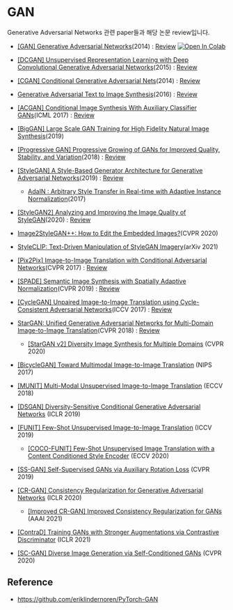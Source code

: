 # GAN

Generative Adversarial Networks 관련 paper들과 해당 논문 review입니다. 


- [[GAN] Generative Adversarial Networks](https://arxiv.org/abs/1406.2661)(2014) : [Review](https://happy-jihye.github.io/gan/gan-1/) [![Open In Colab](https://colab.research.google.com/assets/colab-badge.svg)](https://colab.research.google.com/github/happy-jihye/GAN-Paper/blob/main/1_GAN.ipynb)

- [[DCGAN] Unsupervised Representation Learning with Deep Convolutional Generative Adversarial Networks](https://arxiv.org/abs/1511.06434)(2015) : [Review](https://happy-jihye.github.io/gan/gan-2/)

- [[CGAN] Conditional Generative Adversarial Nets](https://arxiv.org/abs/1411.1784)(2014) : [Review](https://happy-jihye.github.io/gan/gan-3/)

- [Generative Adversarial Text to Image Synthesis](https://arxiv.org/abs/1605.05396)(2016) : [Review](https://happy-jihye.github.io/gan/gan-4/)

- [[ACGAN] Conditional Image Synthesis With Auxiliary Classifier GANs](https://arxiv.org/abs/1610.09585)(ICML 2017) : [Review](https://happy-jihye.github.io/gan/gan-13/)

- [[BigGAN] Large Scale GAN Training for High Fidelity Natural Image Synthesis](https://arxiv.org/abs/1809.11096)(2019)

- [[Progressive GAN] Progressive Growing of GANs for Improved Quality, Stability, and Variation](https://arxiv.org/abs/1710.10196)(2018) : [Review](https://happy-jihye.github.io/gan/gan-5/)

- [[StyleGAN] A Style-Based Generator Architecture for Generative Adversarial Networks](https://arxiv.org/abs/1812.04948)(2019) : [Review](https://happy-jihye.github.io/gan/gan-6/)
    
  - [AdaIN : Arbitrary Style Transfer in Real-time with Adaptive Instance Normalization](https://arxiv.org/abs/1703.06868)(2017)

- [[StyleGAN2] Analyzing and Improving the Image Quality of StyleGAN](https://arxiv.org/abs/1912.04958)(2020) : [Review](https://happy-jihye.github.io/gan/gan-7/)

- [Image2StyleGAN++: How to Edit the Embedded Images?](https://arxiv.org/abs/1911.11544)(CVPR 2020)

- [StyleCLIP: Text-Driven Manipulation of StyleGAN Imagery](https://arxiv.org/abs/2103.17249)(arXiv 2021)

- [[Pix2Pix] Image-to-Image Translation with Conditional Adversarial Networks](https://arxiv.org/abs/1611.07004)(CVPR 2017) : [Review](https://happy-jihye.github.io/gan/gan-8/)

- [[SPADE] Semantic Image Synthesis with Spatially Adaptive Normalization](https://arxiv.org/abs/1903.07291)(CVPR 2019) : [Review](https://happy-jihye.github.io/gan/gan-9/)

- [[CycleGAN] Unpaired Image-to-Image Translation using Cycle-Consistent Adversarial Networks](https://arxiv.org/abs/1703.10593)(ICCV 2017) : [Review](https://happy-jihye.github.io/gan/gan-10/)

- [StarGAN: Unified Generative Adversarial Networks for Multi-Domain Image-to-Image Translation](https://arxiv.org/abs/1711.09020)(CVPR 2018) : [Review](https://happy-jihye.github.io/gan/gan-12/)

  - [[StarGAN v2] Diversity Image Synthesis for Multiple Domains](https://arxiv.org/abs/1912.01865) (CVPR 2020)

- [[BicycleGAN] Toward Multimodal Image-to-Image Translation](https://arxiv.org/abs/1711.11586) (NIPS 2017)

- [[MUNIT] Multi-Modal Unsupervised Image-to-Image Translation](https://arxiv.org/abs/1804.04732) (ECCV 2018)

- [[DSGAN] Diversity-Sensitive Conditional Generative Adversarial Networks](https://arxiv.org/abs/1901.09024) (ICLR 2019)

- [[FUNIT] Few-Shot Unsupervised Image-to-Image Translation](https://arxiv.org/abs/1905.01723) (ICCV 2019)

  - [[COCO-FUNIT] Few-Shot Unsupervised Image Translation with a Content Conditioned Style Encoder](https://nvlabs.github.io/COCO-FUNIT/) (ECCV 2020)

- [[SS-GAN] Self-Supervised GANs via Auxiliary Rotation Loss](https://arxiv.org/abs/1811.11212?source=post_page---------------------------) (CVPR 2019)

- [[CR-GAN] Consistency Regularization for Generative Adversarial Networks](https://arxiv.org/abs/1910.12027) (ICLR 2020)

  - [[Improved CR-GAN] Improved Consistency Regularization for GANs](https://arxiv.org/abs/2002.04724) (AAAI 2021)

- [[ContraD] Training GANs with Stronger Augmentations via Contrastive Discriminator](https://arxiv.org/abs/2103.09742) (ICLR 2021)

- [[SC-GAN] Diverse Image Generation via Self-Conditioned GANs](https://arxiv.org/abs/2006.10728) (CVPR 2020)

## Reference 
- https://github.com/eriklindernoren/PyTorch-GAN
